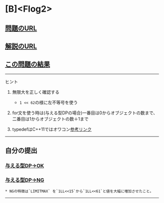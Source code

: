 # \[B\]\<Flog2\>

## [問題のURL](https://atcoder.jp/contests/dp/tasks/dp_b)

## [解説のURL](https://qiita.com/drken/items/dc53c683d6de8aeacf5a#b-%E5%95%8F%E9%A1%8C---frog-2)

## [この問題の結果](https://atcoder.jp/contests/dp/submissions?f.Task=dp_b&f.LanguageName=C%2B%2B&f.Status=AC&f.User=)

<!---- 「問題の結果の見方」
 PROBLEMS→問題番号一覧→回答者数→accepted＋言語をセレクトする 
 ---->

-----

ヒント

1. 無限大を正しく確認する
    * `1 << 62`の様に左不等号を使う

1. for文を使う時は(与える型DPの場合)一番目は0からオブジェクトの数まで、二番目は1からオブジェクトの数＋1まで

1. typedefはC++11ではオワコン[参考リンク](https://qiita.com/Linda_pp/items/44a67c64c14cba00eef1)

-----

## 自分の提出

### [与える型DP→OK](https://atcoder.jp/contests/dp/submissions/25809798)

### [与える型DP→NG](https://atcoder.jp/contests/dp/submissions/25740376)

    * NGの特徴は`LIMITMAX` を`1LL<<15`から`1LL<<61`と値を大幅に増加させたこと。
-----
